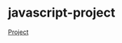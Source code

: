 # javascript-project


<a href="https://manishdeveloper333.github.io/javascript-project/Javascript project- 6 box onclick.html">Project </a>
